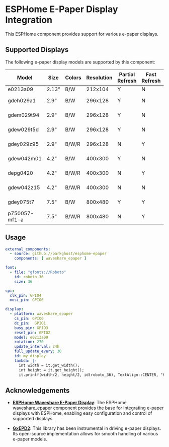 # ESPHome E-Paper Display Integration

This ESPHome component provides support for various e-paper displays.

## Supported Displays

The following e-paper display models are supported by this component:

| Model         | Size  | Colors | Resolution | Partial Refresh | Fast Refresh | Tested                                        | Useful for                 | Driver IC         |
|---------------|-------|--------|------------|-----------------|--------------|-----------------------------------------------|----------------------------|-------------------|
| e0213a09      | 2.13" | B/W    | 212x104    | Y               | N            | E213A09N(HINK-E0213A07-A1)                    |                            | SSD1675A(IL3897)  |
| gdeh029a1     | 2.9"  | B/W    | 296x128    | Y               | N            | E029A01(E029A01-FPCA-V2.0) / (EO29A01-FPC-A1) | Good Display GDEH029A1     | SSD1608(IL3820)   |
| gdem029t94    | 2.9"  | B/W    | 296x128    | Y               | N            | Waveshare 2.9" SKU-12563 (FPC-7519rev.b)      | Good Display GDEM029T94    | SSD1680           |
| gdew029t5d    | 2.9"  | B/W    | 296x128    | Y               | N            | WF0290T5(WFT0290CZ10 LW) / (WFT0290CZ10 LP)   | Good Display GDEW029T5D    | UC8151D           |
| gdey029z95    | 2.9"  | B/W/R  | 296x128    | N               | Y            | (FPC-A005 20.06.15 TRX)                       | Good Display GDEY029Z95    | SSD1680           |
| gdew042m01    | 4.2"  | B/W    | 400x300    | Y               | N            | WF0420T80CZ35230H(WF0420CZ35 LW)              | Good Display GDEW042M01    | UC8176(IL0398)    |
| depg0420      | 4.2"  | B/W/R  | 400x300    | N               | Y            | DEPG0420(FPC-190)                             | Good Display GDEY042Z98    | SSD1683           |
| gdew042z15    | 4.2"  | B/W/R  | 400x300    | N               | N            | WF0420T80CZ15(WFT0420CZ15 LW)                 | Good Display GDEW042Z15    | UC8176(IL0398)    |
| gdey075t7     | 7.5"  | B/W    | 800x480    | Y               | Y            | GDEY075T7(FPC-C001 21.08.30 HB)               | Good Display GDEY075T7     | UC8179            |
| p750057-mf1-a | 7.5"  | B/W/R  | 800x480    | N               | Y            | (P750057-MF1-A)                               | Good Display GDEY075Z08    | UC8179            |

## Usage
```yaml
external_components:
  - source: github://parkghost/esphome-epaper
    components: [ waveshare_epaper ]

font:
  - file: "gfonts://Roboto"
    id: roboto_36
    size: 36

spi:
  clk_pin: GPIO4
  mosi_pin: GPIO6

display:
  - platform: waveshare_epaper
    cs_pin: GPIO0
    dc_pin:  GPIO1
    busy_pin: GPIO3
    reset_pin: GPIO2
    model: e0213a09
    rotation: 270
    update_interval: 24h
    full_update_every: 30
    id: my_display
    lambda: |-
      int width = it.get_width();
      int height = it.get_height();
      it.printf(width/2, height/2, id(roboto_36), TextAlign::CENTER, "Hello World!");
```

## Acknowledgements

- **[ESPHome Waveshare E-Paper Display](https://esphome.io/components/display/waveshare_epaper.html)**: The ESPHome waveshare_epaper component provides the base for integrating e-paper displays with ESPHome, enabling easy configuration and control of supported displays.

- **[GxEPD2](https://github.com/ZinggJM/GxEPD2)**: This library has been instrumental in driving e-paper displays. Its open-source implementation allows for smooth handling of various e-paper models.